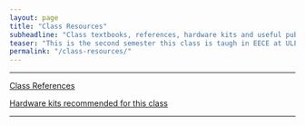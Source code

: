 ```yaml
---
layout: page
title: "Class Resources"
subheadline: "Class textbooks, references, hardware kits and useful publications"
teaser: "This is the second semester this class is taugh in EECE at ULL and resources are updated continiously..."
permalink: "/class-resources/"
---
```


---
[Class References](/class-resources/sugg-read/)

[Hardware kits recommended for this class](/class-resources/hw/)

---